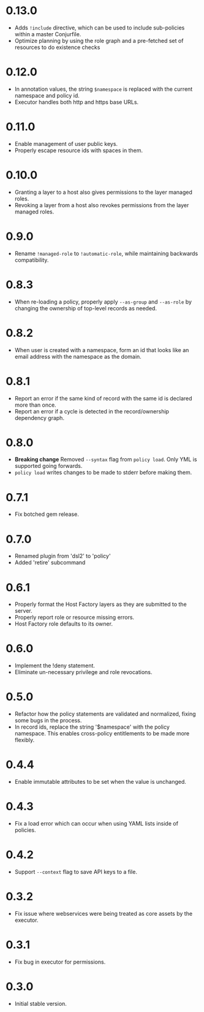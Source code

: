# 0.13.0

* Adds `!include` directive, which can be used to include sub-policies within a master Conjurfile.
* Optimize planning by using the role graph and a pre-fetched set of
  resources to do existence checks

# 0.12.0

* In annotation values, the string `$namespace` is replaced with the current namespace and policy id.
* Executor handles both http and https base URLs.

# 0.11.0

* Enable management of user public keys.
* Properly escape resource ids with spaces in them.

# 0.10.0

* Granting a layer to a host also gives permissions to the layer managed roles.
* Revoking a layer from a host also revokes permissions from the layer managed roles.

# 0.9.0

* Rename `!managed-role` to `!automatic-role`, while maintaining backwards compatibility.

# 0.8.3

* When re-loading a policy, properly apply `--as-group` and `--as-role` by changing the ownership of top-level records as needed.

# 0.8.2

* When user is created with a namespace, form an id that looks like an email address with the namespace as the domain.

# 0.8.1

* Report an error if the same kind of record with the same id is declared more than once.
* Report an error if a cycle is detected in the record/ownership dependency graph.

# 0.8.0

* **Breaking change** Removed `--syntax` flag from `policy load`. Only YML is supported going forwards.
* `policy load` writes changes to be made to stderr before making them.

# 0.7.1

* Fix botched gem release.

# 0.7.0

* Renamed plugin from 'dsl2' to 'policy'
* Added 'retire' subcommand

# 0.6.1

* Properly format the Host Factory layers as they are submitted to the server.
* Properly report role or resource missing errors.
* Host Factory role defaults to its owner.

# 0.6.0

* Implement the !deny statement.
* Eliminate un-necessary privilege and role revocations.

# 0.5.0

* Refactor how the policy statements are validated and normalized, fixing some bugs in the process.
* In record ids, replace the string '$namespace' with the policy namespace. This enables cross-policy
  entitlements to be made more flexibly. 

# 0.4.4

* Enable immutable attributes to be set when the value is unchanged.

# 0.4.3

* Fix a load error which can occur when using YAML lists inside of policies.

# 0.4.2

* Support `--context` flag to save API keys to a file.

# 0.3.2

* Fix issue where webservices were being treated as core assets by the executor.

# 0.3.1

* Fix bug in executor for permissions.

# 0.3.0
 
* Initial stable version.
